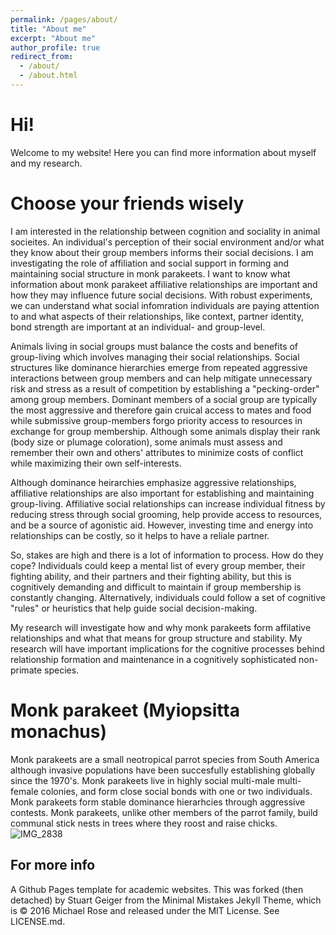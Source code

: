 ```yaml
---
permalink: /pages/about/
title: "About me"
excerpt: "About me"
author_profile: true
redirect_from: 
  - /about/
  - /about.html
---
```

Hi!
======
Welcome to my website! Here you can find more information about myself and my research. 

Choose your friends wisely
======

I am interested in the relationship between cognition and sociality in animal socieites. An individual's perception of their social environment and/or what they know about their group members informs their social decisions. I am investigating the role of affiliation and social support in forming and maintaining social structure in monk parakeets. I want to know what information about monk parakeet affiliative relationships are important and how they may influence future social decisions. With robust experiments, we can understand what social infomration individuals are paying attention to and what aspects of their relationships, like context, partner identity, bond strength are important at an individual- and group-level. 

Animals living in social groups must balance the costs and benefits of group-living which involves managing their social relationships. Social structures like dominance hierarchies emerge from repeated aggressive interactions between group members and can help mitigate unnecessary risk and stress as a result of competition by establishing a "pecking-order" among group members. Dominant members of a social group are typically the most aggressive and therefore gain cruical access to mates and food while submissive group-members forgo priority access to resources in exchange for group membership. Although some animals display their rank (body size or plumage coloration), some animals must assess and remember their own and others' attributes to minimize costs of conflict while maximizing their own self-interests. 

Although dominance heirarchies emphasize aggressive relationships, affiliative relationships are also important for establishing and maintaining group-living. Affiliative social relationships can increase individual fitness by reducing stress through social grooming, help provide access to resources, and be a source of agonistic aid. However, investing time and energy into relationships can be costly, so it helps to have a reliale partner.

So, stakes are high and there is a lot of information to process. How do they cope? Individuals could keep a mental list of every group member, their fighting ability, and their partners and their fighting ability, but this is cognitively demanding and difficult to maintain if group membership is constantly changing. Alternatively, individuals could follow a set of cognitive "rules" or heuristics that help guide social decision-making. 

My research will investigate how and why monk parakeets form affilative relationships and what that means for group structure and stability. My research will have important implications for the cognitive processes behind relationship formation and maintenance in a cognitively sophisticated non-primate species.

Monk parakeet (Myiopsitta monachus)
======
Monk parakeets are a small neotropical parrot species from South America although invasive populations have been succesfully establishing globally since the 1970's. Monk parakeets live in highly social multi-male multi-female colonies, and form close social bonds with one or two individuals. Monk parakeets form stable dominance hierarhcies through aggressive contests. Monk parakeets, unlike other members of the parrot family, build communal stick nests in trees where they roost and raise chicks.
![IMG_2838](https://user-images.githubusercontent.com/78130420/128660408-7e6ac710-6e45-414b-8f31-27fb6821b8c6.JPG)

For more info
------
A Github Pages template for academic websites. This was forked (then detached) by Stuart Geiger from the Minimal Mistakes Jekyll Theme, which is © 2016 Michael Rose and released under the MIT License. See LICENSE.md.
